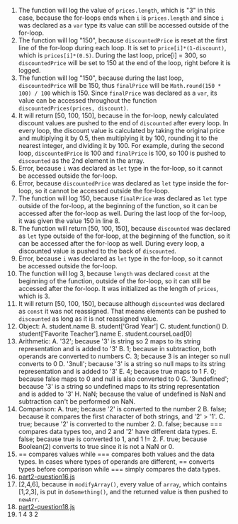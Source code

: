 1. The function will log the value of `prices.length`, which is "3" in this case, because the for-loops ends when `i` is `prices.length` and since `i` was declared as a `var` type its value can still be accessed outside of the for-loop.
2. The function will log "150", because `discountedPrice` is reset at the first line of the for-loop during each loop. It is set to `price[i]*(1-discount)`, which is `prices[i]*(0.5)`. During the last loop, price[i] = 300, so `discountedPrice` will be set to 150 at the end of the loop, right before it is logged.
3. The function will log "150", because during the last loop, `discountedPrice` will be 150, thus `finalPrice` will be `Math.round(150 * 100) / 100` which is 150. Since `finalPrice` was declared as a `var`, its value can be accessed throughout the function `discountedPrices(prices, discount)`.
4. It will return [50, 100, 150], because in the for-loop, newly calculated discount values are pushed to the end of `discounted` after every loop. In every loop, the discount value is calculated by taking the original price and multiplying it by 0.5, then multiplying it by 100, rounding it to the nearest integer, and dividing it by 100. For example, during the second loop, `discountedPrice` is 100 and `finalPrice` is 100, so 100 is pushed to `discounted` as the 2nd element in the array.
5. Error, because `i` was declared as `let` type in the for-loop, so it cannot be accessed outside the for-loop.
6. Error, because `discountedPrice` was declared as `let` type inside the for-loop, so it cannot be accessed outside the for-loop.
7. The function will log 150, because `finalPrice` was declared as `let` type outside of the for-loop, at the beginning of the function, so it can be accessed after the for-loop as well. During the last loop of the for-loop, it was given the value 150 in line 8.
8. The function will return [50, 100, 150], because `discounted` was declared as `let` type outside of the for-loop, at the beginning of the function, so it can be accessed after the for-loop as well. During every loop, a discounted value is pushed to the back of `discounted`.
9. Error, because `i` was declared as `let` type in the for-loop, so it cannot be accessed outside the for-loop.
10. The function will log 3, because `length` was declared `const` at the beginning of the function, outside of the for-loop, so it can still be accessed after the for-loop. It was initialized as the length of `prices`, which is 3.
11. It will return [50, 100, 150], because although `discounted` was declared as `const` it was not reassigned. That means elements can be pushed to `discounted` as long as it is not reassigned value.
12. Object:
    A. student.name
    B. student['Grad Year']
    C. student.function()
    D. student['Favorite Teacher'].name
    E. student.courseLoad[0]
13. Arithmetic:
    A. '32'; because '3' is string so 2 maps to its  string representation and is added to '3'
    B. 1; because in subtraction, both operands are converted to numbers
    C. 3; because 3 is an integer so null converts to 0
    D. '3null'; because '3' is a string so null maps to its string representation and is added to '3'
    E. 4; because true maps to 1
    F. 0; because false maps to 0 and null is also converted to 0
    G. '3undefined'; because '3' is a string so undefined maps to its string representation and is added to '3'
    H. NaN; because the value of undefined is NaN and subtraction can't be performed on NaN.
14. Comparison:
    A. true; because '2' is converted to the number 2
    B. false; because it compares the first character of both strings, and '2' > '1'.
    C. true; because '2' is converted to the number 2.
    D. false; because === compares data types too, and 2 and '2' have different data types.
    E. false; because true is converted to 1, and 1 != 2.
    F. true; because Boolean(2) converts to true since it is not a NaN or 0.
15. == compares values while === compares both values and the data types. In cases where types of operands are different, == converts types before comparison while === simply compares the data types.
16. [part2-question16.js](part2-question16.js)
17. [2,4,6], because in `modifyArray()`, every value of `array`, which contains [1,2,3], is put in `doSomething()`, and the returned value is then pushed to `newArr`.
18. [part2-question18.js](part2-question18.js)
19. 1 4 3 2
